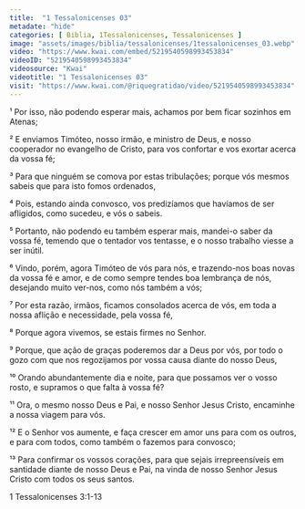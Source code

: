 ```yaml
---
title:  "1 Tessalonicenses 03"
metadate: "hide"
categories: [ Biblia, 1Tessalonicenses, Tessalonicenses ]
image: "assets/images/biblia/tessalonicenses/1tessalonicenses_03.webp"
video: "https://www.kwai.com/embed/5219540598993453834"
videoID: "5219540598993453834"
videosource: "Kwai"
videotitle: "1 Tessalonicenses 03"
visit: "https://www.kwai.com/@riquegratidao/video/5219540598993453834"
---
```



¹ Por isso, não podendo esperar mais, achamos por bem ficar sozinhos em Atenas;

² E enviamos Timóteo, nosso irmão, e ministro de Deus, e nosso cooperador no evangelho de Cristo, para vos confortar e vos exortar acerca da vossa fé;

³ Para que ninguém se comova por estas tribulações; porque vós mesmos sabeis que para isto fomos ordenados,

⁴ Pois, estando ainda convosco, vos predizíamos que havíamos de ser afligidos, como sucedeu, e vós o sabeis.

⁵ Portanto, não podendo eu também esperar mais, mandei-o saber da vossa fé, temendo que o tentador vos tentasse, e o nosso trabalho viesse a ser inútil.

⁶ Vindo, porém, agora Timóteo de vós para nós, e trazendo-nos boas novas da vossa fé e amor, e de como sempre tendes boa lembrança de nós, desejando muito ver-nos, como nós também a vós;

⁷ Por esta razão, irmãos, ficamos consolados acerca de vós, em toda a nossa aflição e necessidade, pela vossa fé,

⁸ Porque agora vivemos, se estais firmes no Senhor.

⁹ Porque, que ação de graças poderemos dar a Deus por vós, por todo o gozo com que nos regozijamos por vossa causa diante do nosso Deus,

¹⁰ Orando abundantemente dia e noite, para que possamos ver o vosso rosto, e supramos o que falta à vossa fé?

¹¹ Ora, o mesmo nosso Deus e Pai, e nosso Senhor Jesus Cristo, encaminhe a nossa viagem para vós.

¹² E o Senhor vos aumente, e faça crescer em amor uns para com os outros, e para com todos, como também o fazemos para convosco;

¹³ Para confirmar os vossos corações, para que sejais irrepreensíveis em santidade diante de nosso Deus e Pai, na vinda de nosso Senhor Jesus Cristo com todos os seus santos. 




1 Tessalonicenses 3:1-13


